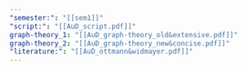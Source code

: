 ```yaml
---
"semester:": "[[sem1]]"
"script:": "[[AuD_script.pdf]]"
graph-theory_1: "[[AuD_graph-theory_old&extensive.pdf]]"
graph-theory_2: "[[AuD_graph-theory_new&concise.pdf]]"
"literature:": "[[AuD_ottmann&widmayer.pdf]]"
---
```


